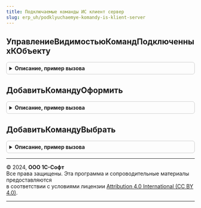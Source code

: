 ```yaml
---
title: Подключаемые команды ИС клиент сервер
slug: erp_uh/podklyuchaemye-komandy-is-klient-server
---
```



## УправлениеВидимостьюКомандПодключенныхКОбъекту
<details style="margin: 1em 0; padding: 0.5em; border: 1px solid #ccc; border-radius: 6px;">

<summary style="font-weight: bold; cursor: pointer;">Описание, пример вызова</summary>

```bsl

// Вставить вызов в точках изменения видимости команд (групп команд) по документу-основанию
//
// Параметры:
//   Форма  - ФормаКлиентскогоПриложения     - форма-источник вызова.
//
Процедура УправлениеВидимостьюКомандПодключенныхКОбъекту(Форма) Экспорт
```

Пример вызова
```bsl
ПодключаемыеКомандыИСКлиентСервер.УправлениеВидимостьюКомандПодключенныхКОбъекту(Форма) 
```
</details>

## ДобавитьКомандуОформить
<details style="margin: 1em 0; padding: 0.5em; border: 1px solid #ccc; border-radius: 6px;">

<summary style="font-weight: bold; cursor: pointer;">Описание, пример вызова</summary>

```bsl

// Добавить команду в подменю "Оформить".
//
// Параметры:
//  СтруктураКоманд - Структура - Структура команд:
//   * ОформитьИС - Массив Из См. ОписаниеКоманды - команды оформления основания
//   * ВыбратьИС  - Массив Из См. ОписаниеКоманды - команды выбора основания
//  ИмяМетаданныхДокумента - Строка - Имя метаданных документа
//  ПредставлениеМетаданныхДокумента - Строка - Представление метаданных документа
//  СтрокаФункциональныхОпций - Строка - Строка функциональных опций
Процедура ДобавитьКомандуОформить(СтруктураКоманд, ИмяМетаданныхДокумента, ПредставлениеМетаданныхДокумента, СтрокаФункциональныхОпций = "") Экспорт
```

Пример вызова
```bsl
ПодключаемыеКомандыИСКлиентСервер.ДобавитьКомандуОформить(СтруктураКоманд, ИмяМетаданныхДокумента, ПредставлениеМетаданныхДокумента, СтрокаФункциональныхОпций);
```
</details>

## ДобавитьКомандуВыбрать
<details style="margin: 1em 0; padding: 0.5em; border: 1px solid #ccc; border-radius: 6px;">

<summary style="font-weight: bold; cursor: pointer;">Описание, пример вызова</summary>

```bsl

// Добавить команду в подменю "Выбрать".
//
// Параметры:
//  СтруктураКоманд - Структура - Структура команд:
//   * ОформитьИС - Массив Из См. ОписаниеКоманды - команды оформления основания
//   * ВыбратьИС  - Массив Из См. ОписаниеКоманды - команды выбора основания
//  ИмяМетаданныхДокумента - Строка - Имя метаданных документа
//  ПредставлениеМетаданныхДокумента - Строка - Представление метаданных документа
//  СтрокаФункциональныхОпций - Строка - Строка функциональных опций
Процедура ДобавитьКомандуВыбрать(СтруктураКоманд, ИмяМетаданныхДокумента, ПредставлениеМетаданныхДокумента, СтрокаФункциональныхОпций = "") Экспорт
```

Пример вызова
```bsl
ПодключаемыеКомандыИСКлиентСервер.ДобавитьКомандуВыбрать(СтруктураКоманд, ИмяМетаданныхДокумента, ПредставлениеМетаданныхДокумента, СтрокаФункциональныхОпций);
```
</details>

---

© 2024, **ООО 1С-Софт**  
Все права защищены. Эта программа и сопроводительные материалы предоставляются  
в соответствии с условиями лицензии [Attribution 4.0 International (CC BY 4.0)](https://creativecommons.org/licenses/by/4.0/legalcode).

---
